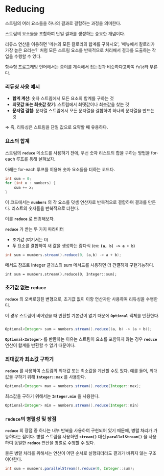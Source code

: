 # Reducing

스트림의 여러 요소들을 하나의 결과로 결합하는 과정을 의미한다. 

스트림의 요소들을 조합하여 단일 결과를 생성하는 중요한 개념이다.

리듀스 연산을 이용하면 '메뉴의 모든 칼로리의 합계를 구하시오', '메뉴에서 칼로리가 가장 높은 요리는?' 처럼 모든 스트림 요소를 반복적으로 처리해서 결과를 도출하는 작업을 수행할 수 있다. 

함수형 프로그래밍 언어에서는 종이를 계속해서 접는것과 비슷하다고하여 `fold`라 부른다. 

### **리듀싱 사용 예시**

- **합계 계산**: 숫자 스트림에서 모든 요소의 합계를 구하는 것
- **최댓값 또는 최솟값 찾기**: 스트림에서 최댓값이나 최솟값을 찾는 것
- **문자열 결합**: 문자열 스트림에서 모든 문자열을 결합하여 하나의 문자열을 만드는 것

⇒ 즉, 리듀싱은 스트림을 단일 값으로 요약할 때 유용하다.

### **요소의 합계**

스트림의 **`reduce`** 메소드를 사용하기 전에, 우선 숫자 리스트의 합을 구하는 방법을 for-each 루프를 통해 살펴보자.

아래는 for-each 루프를 이용해 숫자 요소들을 더하는 코드다.

```java
int sum = 0;
for (int x : numbers) {
    sum += x;
}
```

이 코드에서는 **`numbers`** 의 각 요소를 덧셈 연산자로 반복적으로 결합하여 결과를 만든다. 리스트의 숫자들을 반복적으로 더한다.

이를 **`reduce`** 로 변경해보자.

**`reduce`** 가 받는 두 가지 파라미터

- 초기값 (여기서는 0)
- 두 요소를 결합하여 새 값을 생성하는 람다식 (ex: **`(a, b) -> a + b`**)

```java
int sum = numbers.stream().reduce(0, (a,b) -> a + b);
```

메서드 참조로 Integer 클래스의 sum 메서드를 사용하면 더 간결하게 구현가능하다.

```
int sum = numbers.stream().reduce(0, Integer::sum);
```

### **초기값 없는 `reduce`**

**`reduce`** 의 오버로딩된 변형으로, 초기값 없이 이항 연산자만 사용하여 리듀싱을 수행한다.

이 경우 스트림이 비어있을 때 반환할 기본값이 없기 때문에 **`Optional`** 객체를 반환한다.

```java

Optional<Integer> sum = numbers.stream().reduce((a, b) -> (a + b));
```

**`Optional<Integer>`** 를 반환하는 이유는 스트림이 요소를 포함하지 않는 경우 **`reduce`** 연산이 합계를 반환할 수 없기 때문이다.

### **최대값과 최소값 구하기**

**`reduce`** 를 사용하여 스트림의 최대값 또는 최소값을 계산할 수도 있다. 예를 들어, 최대값을 구하기 위해 **`Integer::max`** 를 사용한다.

```java
Optional<Integer> max = numbers.stream().reduce(Integer::max);
```

최소값을 구하기 위해서는 **`Integer.min`** 을 사용한다.

```java
Optional<Integer> min = numbers.stream().reduce(Integer::min)
```

### **`reduce`의 병렬성 및 장점**

**`reduce`** 의 장점 중 하나는 내부 반복을 사용하여 구현되어 있기 때문에, 병렬 처리가 가능하다는 점이다. 병렬 스트림을 사용하면 **`stream()`** 대신 **`parallelStream()`** 을 사용하여 동일한 **`reduce`** 연산을 병렬로 수행할 수 있다.

물론 병렬 처리를 위해서는 연산이 어떤 순서로 실행되더라도 결과가 바뀌지 않는 구조여야한다.

```java
int sum = numbers.parallelStream().reduce(0, Integer::sum);
```